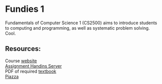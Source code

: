# Fundies 1

Fundamentals of Computer Science 1 (CS2500) aims to introduce students to computing and programming, as well as systematic problem solving. Cool.

## Resources:
Course [website](https://course.ccs.neu.edu/cs2500/index.html)  
[Assignment Handins Server](https://handins.ccs.neu.edu/login)  
PDF of required [textbook](https://jakegines.in/books/htdp.pdf)  
[Piazza](https://piazza.com/class/kxs01umrq996ln)
